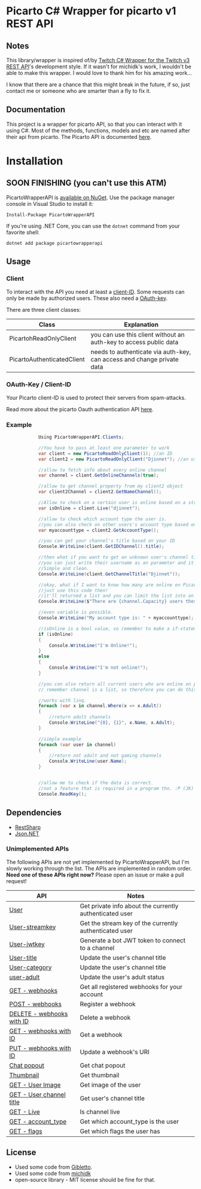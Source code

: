 # Picarto C# Wrapper for picarto v1 REST API

## Notes
This library/wrapper is inspired of/by [Twitch C# Wrapper for the Twitch v3 REST API](https://github.com/michidk/TwitchCSharp)'s development style.
If it wasn't for michidk's work, I wouldn't be able to make this wrapper. I would love to thank him for his amazing work...

I know that there are a chance that this might break in the future, if so, just contact me or someone who are smarter than a fly to fix it. 

## Documentation
This project is a wrapper for picarto API, so that you can interact with it using C#.
Most of the methods, functions, models and etc are named after their api from picarto.
The Picarto API is documented [here](https://docs.picarto.tv/api/).

# Installation
## SOON FINISHING (you can't use this ATM)
PicartoWrapperAPI is [available on NuGet](https://www.nuget.org/packages/picartowrapperapi/). Use the package manager
console in Visual Studio to install it:

```
Install-Package PicartoWrapperAPI
```

If you're using .NET Core, you can use the `dotnet` command from your favorite shell:

```
dotnet add package picartowrapperapi
```


## Usage
### Client
To interact with the API you need at least a [client-ID](#oauth-key-/-client-id). Some requests can only be made by authorized users. These also need a [OAuth-key](#oauth-key-/-client-id).

There are three client classes:

| Class                          | Explanation                                                            |
| ------------------------------ | ---------------------------------------------------------------------- |
| PicartohReadOnlyClient         | you can use this client without an auth-key to access public data      |
| PicartoAuthenticatedClient     | needs to authenticate via auth-key, can access and change private data |


### OAuth-Key / Client-ID
Your Picarto client-ID is used to protect their servers from spam-attacks. 

Read more about the picarto Oauth authentication API [here](https://oauth.picarto.tv/).

### Example
```c#
            Using PicartoWrapperAPI.Clients;

            //You have to pass at least one parameter to work
            var client = new PicartoReadOnlyClient(1); //an ID
            var client2 = new PicartoReadOnlyClient("Djinnet"); //an username

            //allow to fetch info about every online channel
            var channel = client.GetOnlineChannels(true);

            //allow to get channel property from my client2 object
            var client2Channel = client2.GetNameChannel();

            //Allow to check on a certain user is online based on a string
            var isOnline = client.Live("djinnet");

            //allow to check which account type the user is. 
            //you can also check on other users's account type based on string. There are a override method for that.
            var myaccounttype = client2.GetAccountType();

            //you can get your channel's title based on your ID
            Console.WriteLine(client.GetIDChannel().title);

            //then what if you want to get an unknown user's channel title?
            //you can just write their username as an parameter and it's it. 
            //Simple and clean.
            Console.WriteLine(client.GetChannelTitle("Djinnet"));

            //okay, what if I want to know how many are online on Picarto right now.
            //just use this code then!
            //it'll returned a list and you can limit the list into an integer.
            Console.WriteLine($"There are {channel.Capacity} users those who are online on picarto right now.");

            //even variable is possible.
            Console.WriteLine("My account type is: " + myaccounttype);

            //isOnline is a bool value, so remember to make a if-statement to return if you're online or not.
            if (isOnline)
            {
                Console.WriteLine("I'm Online!");
            }
            else
            {
                Console.WriteLine("I'm not online!");
            }

            //you can also return all current users who are online on picarto's name.
            // remember channel is a list, so therefore you can do this.

            //works with linq. 
            foreach (var x in channel.Where(x => x.Adult))
            {
                //return adult channels
                Console.WriteLine("{0}, {1}", x.Name, x.Adult);
            }

            //simple example
            foreach (var user in channel)
            {
                //return not adult and not gaming channels
                Console.WriteLine(user.Name); 
            }


            //allow me to check if the data is correct. 
            //not a feature that is required in a program tho. :P (JK)
            Console.ReadKey();

```

## Dependencies
- [RestSharp](http://restsharp.org/)
- [Json.NET](http://www.newtonsoft.com/json)

### Unimplemented APIs

The following APIs are not yet implemented by PicartoWrapperAPI, but I'm slowly working through the list. The APIs are implemented in random order. **Need one of these APIs right now?** Please open an issue or make a pull request! 

| API | Notes |
|-----|-------|
| [User](https://docs.picarto.tv/api/#!/user/get_user) | Get private info about the currently authenticated user|
| [User-streamkey](https://docs.picarto.tv/api/#!/user/get_user_streamkey) | Get the stream key of the currently authenticated user|
| [User-jwtkey](https://docs.picarto.tv/api/#!/user/get_user_jwtkey) | Generate a bot JWT token to connect to a channel|
| [User-title](https://docs.picarto.tv/api/#!/user/post_user_title) | Update the user's channel title|
| [User-category](https://docs.picarto.tv/api/#!/user/post_user_category) | Update the user's channel title|
| [user-adult](https://docs.picarto.tv/api/#!/user/post_user_adult) | Update the user's adult status|
| [GET - webhooks](https://docs.picarto.tv/api/#!/webhook/get_webhooks) | Get all registered webhooks for your account|
| [POST - webhooks](https://docs.picarto.tv/api/#!/webhook/post_webhooks) | Register a webhook|
| [DELETE - webhooks with ID](https://docs.picarto.tv/api/#!/webhook/delete_webhooks_webhook_id) | Delete a webhook|
| [GET - webhooks with ID](https://docs.picarto.tv/api/#!/webhook/get_webhooks_webhook_id) | Get a webhook|
| [PUT - webhooks with ID](https://docs.picarto.tv/api/#!/webhook/put_webhooks_webhook_id) | Update a webhook's URI|
| [Chat popout](https://picarto.tv/chatpopout/{username}/public) | Get chat popout|
| [Thumbnail](https://thumb-us1.picarto.tv/thumbnail/{username}.jpg) | Get thumbnail|
| [GET - User Image](https://picarto.tv/user_data/usrimg/{username}/dsdefault.jpg) | Get image of the user|
| [GET - User channel title]() | Get user's channel title|
| [GET - Live]() | Is channel live|
| [GET - account_type]() | Get which account_type is the user|
| [GET - flags]() | Get which flags the user has|

## License
- Used some code from [Gibletto](https://github.com/gibletto).
- Used some code from [michidk](https://github.com/michidk)
- open-source library - MIT license should be fine for that.

